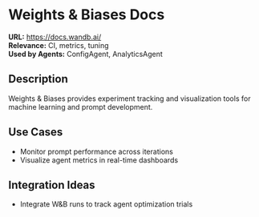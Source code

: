 # Weights & Biases Docs

**URL:** https://docs.wandb.ai/  
**Relevance:** CI, metrics, tuning  
**Used by Agents:** ConfigAgent, AnalyticsAgent

## Description
Weights & Biases provides experiment tracking and visualization tools for machine learning and prompt development.

## Use Cases
- Monitor prompt performance across iterations
- Visualize agent metrics in real-time dashboards

## Integration Ideas
- Integrate W&B runs to track agent optimization trials
